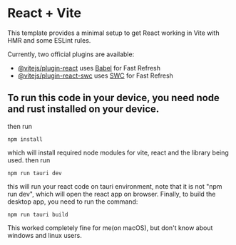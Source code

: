 # React + Vite

This template provides a minimal setup to get React working in Vite with HMR and some ESLint rules.

Currently, two official plugins are available:

- [@vitejs/plugin-react](https://github.com/vitejs/vite-plugin-react/blob/main/packages/plugin-react/README.md) uses [Babel](https://babeljs.io/) for Fast Refresh
- [@vitejs/plugin-react-swc](https://github.com/vitejs/vite-plugin-react-swc) uses [SWC](https://swc.rs/) for Fast Refresh


## To run this code in your device, you need node and rust installed on your device.
then run 
```
npm install
```
which will install required node modules for vite, react and the library being used.
then run 
```
npm run tauri dev
```
this will run your react code on tauri environment, note that it is not "npm run dev", which will open the react app on browser.
Finally, to build the desktop app, you need to run the command:
```
npm run tauri build
```

This worked completely fine for me(on macOS), but don't know about windows and linux users.
